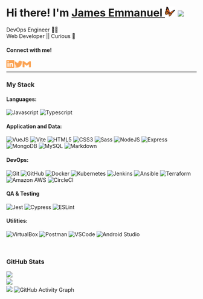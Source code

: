 # Hi there! I'm [James Emmanuel <img width="27px" src="./butterfly.png" />][website] <img src="https://media.giphy.com/media/hvRJCLFzcasrR4ia7z/giphy.gif" width="25px">

DevOps Engineer 👨‍💻 <br/> Web Developer || Curious 🦋

#### **Connect with me!** <br/>

[<img align="left" alt="jomoflash | LinkedIn" width="21px" src="./linkedin.svg" />][linkedin]
[<img align="left" alt="jomoflash | Twitter" width="22px" src="./twitter.svg" />][twitter]
[<img align="left" alt="hello | Gmail" width="22px" src="./gmail.svg" />][gmail]
<br/>

---

### **My Stack**

#### Languages:

![Javascript](https://img.shields.io/badge/-JavaScript-EDD222?style=flat&logo=javascript&logoColor=white)
![Typescript](https://img.shields.io/badge/-TypeScript-3178C6?style=flat&logo=typescript&logoColor=white)

#### Application and Data:

![VueJS](https://img.shields.io/badge/-Vue-4FC08D?style=flat&logo=vue.js&logoColor=white)
![Vite](https://img.shields.io/badge/-Vite-646CFF?style=flat&logo=Vite&logoColor=white)
![HTML5](https://img.shields.io/badge/-HTML5-E34F26?style=flat&logo=html5&logoColor=white)
![CSS3](https://img.shields.io/badge/-CSS3-1572B6?style=flat&logo=css3)
![Sass](https://img.shields.io/badge/-Sass-CC6699?style=flat&logo=sass&logoColor=white)
![NodeJS](http://img.shields.io/badge/-NodeJS-339933?style=flat&logo=node.js&logoColor=white)
![Express](http://img.shields.io/badge/-Express-000000?style=flat&logo=express&logoColor=white)
![MongoDB](http://img.shields.io/badge/-MongoDB-47A248?style=flat&logo=mongodb&logoColor=white)
![MySQL](https://img.shields.io/badge/-MySQL-4479A1?style=flat&logo=MySQL&logoColor=white)
![Markdown](https://img.shields.io/badge/-Markdown-000000?style=flat&logo=markdown&logoColor=white)

#### DevOps:

![Git](https://img.shields.io/badge/-Git-F05032?style=flat&logo=git&logoColor=white)
![GitHub](https://img.shields.io/badge/-Github-181717?style=flat&logo=github&logoColor=white)
![Docker](https://img.shields.io/badge/-Docker-2496ED?style=flat&logo=Docker&logoColor=white)
![Kubernetes](https://img.shields.io/badge/-Kubernetes-326CE5?style=flat&logo=Kubernetes&logoColor=white)
![Jenkins](https://img.shields.io/badge/-Jenkins-D24939?style=flat&logo=Jenkins&logoColor=white)
![Ansible](https://img.shields.io/badge/-Ansible-EE0000?style=flat&logo=Ansible&logoColor=white)
![Terraform](https://img.shields.io/badge/-Terraform-7B42BC?style=flat&logo=Terraform&logoColor=white)
![Amazon AWS](https://img.shields.io/badge/-Amazon%20AWS-232F3E?style=flat&logo=amazon-aws&logoColor=white)
![CircleCI](https://img.shields.io/badge/-CircleCI-343434?style=flat&logo=circleci&logoColor=white)

#### QA & Testing

![Jest](https://img.shields.io/badge/-Jest-C21325?style=flat&logo=jest&logoColor=white)
![Cypress](https://img.shields.io/badge/-Cypress-17202C?style=flat&logo=cypress&logoColor=white)
![ESLint](https://img.shields.io/badge/-ESLint-4B32C3?style=flat&logo=eslint&logoColor=white)

#### Utilities:

![VirtualBox](https://img.shields.io/badge/-VirtualBox-183A61?style=flat&logo=VirtualBox&logoColor=white)
![Postman](https://img.shields.io/badge/-Postman-FF6C37?style=flat&logo=postman&logoColor=white)
![VSCode](https://img.shields.io/badge/-VSCode-007ACC?style=flat&logo=visual-studio-code&logoColor=white)
![Android Studio](https://img.shields.io/badge/-Android%20Studio-3DDC84?style=flat&logo=android-studio&logoColor=white)

<br/>

### GitHub Stats

![](https://github-readme-stats.vercel.app/api?username=jomoflash&theme=blueberry&hide_border=&include_all_commits=true&count_private=true)<br/>
![](https://github-readme-streak-stats.herokuapp.com/?user=jomoflash&theme=blueberry&hide_border=false)<br/>
![](https://github-readme-stats.vercel.app/api/top-langs/?username=jomoflash&theme=blueberry&hide_border=false&include_all_commits=true&count_private=true&layout=compact)
![GitHub Activity Graph](https://activity-graph.herokuapp.com/graph?username=jomoflash&theme=dracula&hide_border=true)

[website]: https://jomoflash.com
[twitter]: https://twitter.com/jomoflash
[linkedin]: https://www.linkedin.com/in/jomoflash
[gmail]: mailto:hello@jomoflash.com

<!-- ### Other infos:

[![Visits Badge](https://badges.pufler.dev/visits/jomoflash/jomoflash)](https://badges.pufler.dev)
[![Years bieng member Badge](https://badges.pufler.dev/years/jomoflash)](https://badges.pufler.dev)
[![Public Repos Badge](https://badges.pufler.dev/repos/jomoflash)](https://badges.pufler.dev) -->

<!--
**jomoflash/jomoflash** is a ✨ _special_ ✨ repository because its `README.md` (this file) appears on your GitHub profile.

Here are some ideas to get you started:

- 🔭 I’m currently working on ...
- 🌱 I’m currently learning ...
- 👯 I’m looking to collaborate on ...
- 🤔 I’m looking for help with ...
- 💬 Ask me about ...
- 📫 How to reach me: ...
- 😄 Pronouns: ...
- ⚡ Fun fact: ...
-->
